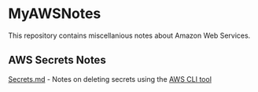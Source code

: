 # MyAWSNotes
This repository contains miscellanious notes about Amazon Web Services.

## AWS Secrets Notes

[Secrets.md](https://github.com/hamiltonrichard/MyAWSNotes/blob/main/Secrets.md) - Notes on deleting secrets using the [AWS CLI tool](https://aws.amazon.com/cli/) 
